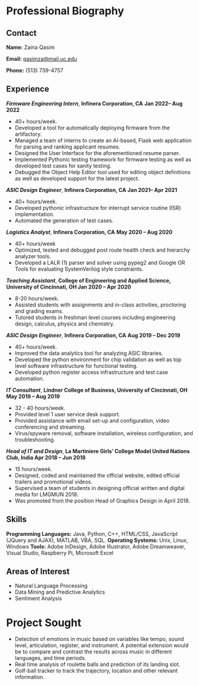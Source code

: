 # Professional Biography

## Contact

**Name:** Zaina Qasim

**Email:** [qasimza@mail.uc.edu](mailto:qasimza@mail.uc.edu)

**Phone:** (513) 739-4757

## Experience

**_Firmware Engineering Intern_**, **Infinera Corporation, CA** **Jan 2022– Aug 2022**

- 40+ hours/week.
- Developed a tool for automatically deploying firmware from the artifactory. 
- Managed a team of interns to create an AI-based, Flask web application for parsing and ranking applicant resumes.
- Designed the User Interface for the aforementioned resume parser.
- Implemented Pythonic testing framework for firmware testing as well as developed test cases for sanity testing.
- Debugged the Object Help Editor tool used for editing object definitions as well as developed support for the latest project.

**_ASIC Design Engineer_**, **Infinera Corporation, CA** **Jan 2021– Apr 2021**
- 40+ hours/week.
- Developed pythonic infrastructure for interrupt service routine (ISR) implementation. 
- Automated the generation of test cases.

**_Logistics Analyst_**, **Infinera Corporation, CA** **May 2020 – Aug 2020**

- 40+ hours/week
- Optimized, tested and debugged post route health check and hierarchy analyzer tools.
- Developed a LALR (1) parser and solver using pypeg2 and Google OR Tools for evaluating SystemVerilog style constraints.

**_Teaching Assistant_**, **College of Engineering and Applied Science, University of Cincinnati, OH  Jan 2020 – Apr 2020**
- 8-20 hours/week.
- Assisted students with assignments and in-class activities, proctoring and grading exams. 
- Tutored students in freshman level courses including engineering design, calculus, physics and chemistry.

**_ASIC Design Engineer_**, **Infinera Corporation, CA** **Aug 2019 – Dec 2019**
- 40+ hours/week.
- Improved the data analytics tool for analyzing ASIC libraries. 
- Developed the python environment for chip validation as well as top level software infrastructure for functional testing.
- Developed python register access infrastructure and test case automation.

**_IT Consultant_**, **Lindner College of Business, University of Cincinnati, OH  May 2019 – Aug 2019**
- 32 - 40 hours/week.
- Provided level 1 user service desk support. 
- Provided assistance with email set-up and configuration, video conferencing and streaming.
- Virus/spyware removal, software installation, wireless configuration, and troubleshooting.

**_Head of IT and Design_**, **La Martiniere Girls’ College Model United Nations Club, India  Apr 2018 – Jun 2018**
- 15 hours/week.
- Designed, coded and maintained the official website, edited official trailers and promotional videos.  
- Supervised a team of students in designing official written and digital media for LMGMUN 2018.
- Was promoted from the position Head of Graphics Design in April 2018.

## Skills

**Programming Languages:** Java, Python, C++, HTML/CSS, JavaScript (JQuery and AJAX), MATLAB, VBA, SQL.
**Operating Systems:** Unix, Linux, Windows
**Tools:** Adobe InDesign, Adobe Illustrator, Adobe Dreamweaver, Visual Studio, Raspberry Pi, Microsoft Excel

## Areas of Interest

- Natural Language Processing
- Data Mining and Predictive Analytics
- Sentiment Analysis

# Project Sought

- Detection of emotions in music based on variables like tempo, sound level, articulation, register, and instrument. A potential extension would be to compare and contrast the results across music in different languages, and time periods.
- Real time analysis of roulette balls and prediction of its landing slot.
- Golf-ball tracker to track the trajectory, location and other relevant information.